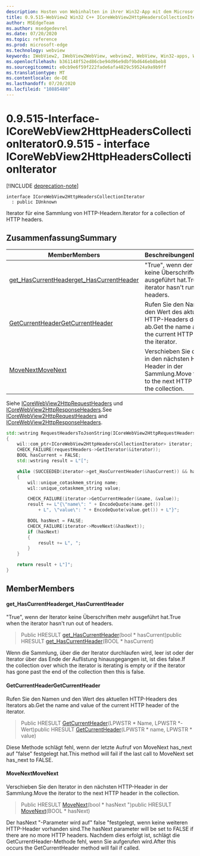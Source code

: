 ```yaml
---
description: Hosten von Webinhalten in ihrer Win32-App mit dem Microsoft Edge WebView2-Steuerelement
title: 0.9.515-WebView2 Win32 C++ ICoreWebView2HttpHeadersCollectionIterator
author: MSEdgeTeam
ms.author: msedgedevrel
ms.date: 07/20/2020
ms.topic: reference
ms.prod: microsoft-edge
ms.technology: webview
keywords: IWebView2, IWebView2WebView, webview2, WebView, Win32-apps, Win32, Edge, ICoreWebView2, ICoreWebView2Controller, Browser-Steuerelement, Edge-HTML
ms.openlocfilehash: b361148f52ed86cbe94d96e9dbf9bd646eb8beb8
ms.sourcegitcommit: e0cb9e6f59f222fade6afa4829c59524a9a9b9ff
ms.translationtype: MT
ms.contentlocale: de-DE
ms.lasthandoff: 07/20/2020
ms.locfileid: "10885480"
---
```

# <span data-ttu-id="5ab76-104">0.9.515-Interface-ICoreWebView2HttpHeadersCollectionIterator</span><span class="sxs-lookup"><span data-stu-id="5ab76-104">0.9.515 - interface ICoreWebView2HttpHeadersCollectionIterator</span></span> 

[!INCLUDE [deprecation-note](../../includes/deprecation-note.md)]

```
interface ICoreWebView2HttpHeadersCollectionIterator
  : public IUnknown
```

<span data-ttu-id="5ab76-105">Iterator für eine Sammlung von HTTP-Headern.</span><span class="sxs-lookup"><span data-stu-id="5ab76-105">Iterator for a collection of HTTP headers.</span></span>

## <span data-ttu-id="5ab76-106">Zusammenfassung</span><span class="sxs-lookup"><span data-stu-id="5ab76-106">Summary</span></span>

 <span data-ttu-id="5ab76-107">Member</span><span class="sxs-lookup"><span data-stu-id="5ab76-107">Members</span></span>                        | <span data-ttu-id="5ab76-108">Beschreibungen</span><span class="sxs-lookup"><span data-stu-id="5ab76-108">Descriptions</span></span>
--------------------------------|---------------------------------------------
[<span data-ttu-id="5ab76-109">get_HasCurrentHeader</span><span class="sxs-lookup"><span data-stu-id="5ab76-109">get_HasCurrentHeader</span></span>](#get_hascurrentheader) | <span data-ttu-id="5ab76-110">"True", wenn der Iterator keine Überschriften mehr ausgeführt hat.</span><span class="sxs-lookup"><span data-stu-id="5ab76-110">True when the iterator hasn't run out of headers.</span></span>
[<span data-ttu-id="5ab76-111">GetCurrentHeader</span><span class="sxs-lookup"><span data-stu-id="5ab76-111">GetCurrentHeader</span></span>](#getcurrentheader) | <span data-ttu-id="5ab76-112">Rufen Sie den Namen und den Wert des aktuellen HTTP-Headers des Iterators ab.</span><span class="sxs-lookup"><span data-stu-id="5ab76-112">Get the name and value of the current HTTP header of the iterator.</span></span>
[<span data-ttu-id="5ab76-113">MoveNext</span><span class="sxs-lookup"><span data-stu-id="5ab76-113">MoveNext</span></span>](#movenext) | <span data-ttu-id="5ab76-114">Verschieben Sie den Iterator in den nächsten HTTP-Header in der Sammlung.</span><span class="sxs-lookup"><span data-stu-id="5ab76-114">Move the iterator to the next HTTP header in the collection.</span></span>

<span data-ttu-id="5ab76-115">Siehe [ICoreWebView2HttpRequestHeaders](icorewebview2httprequestheaders.md) und [ICoreWebView2HttpResponseHeaders](icorewebview2httpresponseheaders.md).</span><span class="sxs-lookup"><span data-stu-id="5ab76-115">See [ICoreWebView2HttpRequestHeaders](icorewebview2httprequestheaders.md) and [ICoreWebView2HttpResponseHeaders](icorewebview2httpresponseheaders.md).</span></span> 
```cpp
std::wstring RequestHeadersToJsonString(ICoreWebView2HttpRequestHeaders* requestHeaders)
{
    wil::com_ptr<ICoreWebView2HttpHeadersCollectionIterator> iterator;
    CHECK_FAILURE(requestHeaders->GetIterator(&iterator));
    BOOL hasCurrent = FALSE;
    std::wstring result = L"[";

    while (SUCCEEDED(iterator->get_HasCurrentHeader(&hasCurrent)) && hasCurrent)
    {
        wil::unique_cotaskmem_string name;
        wil::unique_cotaskmem_string value;

        CHECK_FAILURE(iterator->GetCurrentHeader(&name, &value));
        result += L"{\"name\": " + EncodeQuote(name.get())
            + L", \"value\": " + EncodeQuote(value.get()) + L"}";

        BOOL hasNext = FALSE;
        CHECK_FAILURE(iterator->MoveNext(&hasNext));
        if (hasNext)
        {
            result += L", ";
        }
    }

    return result + L"]";
}
```

## <span data-ttu-id="5ab76-116">Member</span><span class="sxs-lookup"><span data-stu-id="5ab76-116">Members</span></span>

#### <span data-ttu-id="5ab76-117">get_HasCurrentHeader</span><span class="sxs-lookup"><span data-stu-id="5ab76-117">get_HasCurrentHeader</span></span> 

<span data-ttu-id="5ab76-118">"True", wenn der Iterator keine Überschriften mehr ausgeführt hat.</span><span class="sxs-lookup"><span data-stu-id="5ab76-118">True when the iterator hasn't run out of headers.</span></span>

> <span data-ttu-id="5ab76-119">Public HRESULT [get_HasCurrentHeader](#get_hascurrentheader)(bool \* hasCurrent)</span><span class="sxs-lookup"><span data-stu-id="5ab76-119">public HRESULT [get_HasCurrentHeader](#get_hascurrentheader)(BOOL \* hasCurrent)</span></span>

<span data-ttu-id="5ab76-120">Wenn die Sammlung, über die der Iterator durchlaufen wird, leer ist oder der Iterator über das Ende der Auflistung hinausgegangen ist, ist dies false.</span><span class="sxs-lookup"><span data-stu-id="5ab76-120">If the collection over which the iterator is iterating is empty or if the iterator has gone past the end of the collection then this is false.</span></span>

#### <span data-ttu-id="5ab76-121">GetCurrentHeader</span><span class="sxs-lookup"><span data-stu-id="5ab76-121">GetCurrentHeader</span></span> 

<span data-ttu-id="5ab76-122">Rufen Sie den Namen und den Wert des aktuellen HTTP-Headers des Iterators ab.</span><span class="sxs-lookup"><span data-stu-id="5ab76-122">Get the name and value of the current HTTP header of the iterator.</span></span>

> <span data-ttu-id="5ab76-123">Public HRESULT [GetCurrentHeader](#getcurrentheader)(LPWSTR \* Name, LPWSTR \*-Wert)</span><span class="sxs-lookup"><span data-stu-id="5ab76-123">public HRESULT [GetCurrentHeader](#getcurrentheader)(LPWSTR \* name, LPWSTR \* value)</span></span>

<span data-ttu-id="5ab76-124">Diese Methode schlägt fehl, wenn der letzte Aufruf von MoveNext has_next auf "false" festgelegt hat.</span><span class="sxs-lookup"><span data-stu-id="5ab76-124">This method will fail if the last call to MoveNext set has_next to FALSE.</span></span>

#### <span data-ttu-id="5ab76-125">MoveNext</span><span class="sxs-lookup"><span data-stu-id="5ab76-125">MoveNext</span></span> 

<span data-ttu-id="5ab76-126">Verschieben Sie den Iterator in den nächsten HTTP-Header in der Sammlung.</span><span class="sxs-lookup"><span data-stu-id="5ab76-126">Move the iterator to the next HTTP header in the collection.</span></span>

> <span data-ttu-id="5ab76-127">Public HRESULT [MoveNext](#movenext)(bool \* hasNext ")</span><span class="sxs-lookup"><span data-stu-id="5ab76-127">public HRESULT [MoveNext](#movenext)(BOOL \* hasNext)</span></span>

<span data-ttu-id="5ab76-128">Der hasNext "-Parameter wird auf" false "festgelegt, wenn keine weiteren HTTP-Header vorhanden sind.</span><span class="sxs-lookup"><span data-stu-id="5ab76-128">The hasNext parameter will be set to FALSE if there are no more HTTP headers.</span></span> <span data-ttu-id="5ab76-129">Nachdem dies erfolgt ist, schlägt die GetCurrentHeader-Methode fehl, wenn Sie aufgerufen wird.</span><span class="sxs-lookup"><span data-stu-id="5ab76-129">After this occurs the GetCurrentHeader method will fail if called.</span></span>

